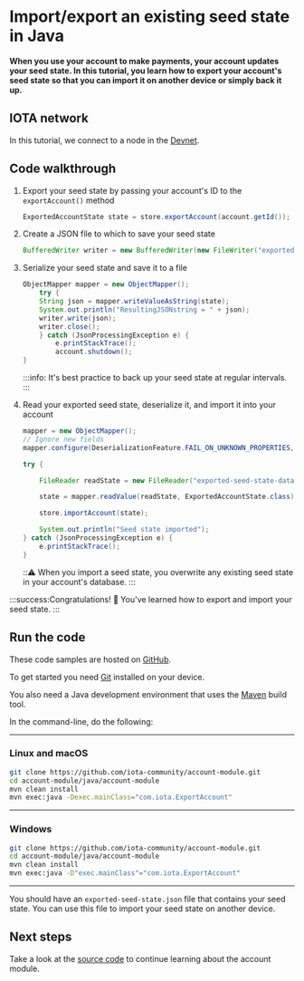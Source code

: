 # Import/export an existing seed state in Java

**When you use your account to make payments, your account updates your seed state. In this tutorial, you learn how to export your account's seed state so that you can import it on another device or simply back it up.**

## IOTA network

In this tutorial, we connect to a node in the [Devnet](root://getting-started/1.1/networks/overview.md).

## Code walkthrough

1. Export your seed state by passing your account's ID to the `exportAccount()` method

    ```java
    ExportedAccountState state = store.exportAccount(account.getId());
    ```

2. Create a JSON file to which to save your seed state

    ```java
    BufferedWriter writer = new BufferedWriter(new FileWriter("exported-seed-state-database.json"));
    ```

3. Serialize your seed state and save it to a file

    ```java
    ObjectMapper mapper = new ObjectMapper();
        try {
        String json = mapper.writeValueAsString(state);
        System.out.println("ResultingJSONstring = " + json);
        writer.write(json);
        writer.close();
        } catch (JsonProcessingException e) {
            e.printStackTrace();
            account.shutdown();
    }
    ```

    :::info:
    It's best practice to back up your seed state at regular intervals.
    :::

4. Read your exported seed state, deserialize it, and import it into your account

    ```java
    mapper = new ObjectMapper();
    // Ignore new fields
    mapper.configure(DeserializationFeature.FAIL_ON_UNKNOWN_PROPERTIES, false);
    
    try {

        FileReader readState = new FileReader("exported-seed-state-database.json");

        state = mapper.readValue(readState, ExportedAccountState.class);

        store.importAccount(state);

        System.out.println("Seed state imported");
    } catch (JsonProcessingException e) {
        e.printStackTrace();
    }
    ```

    :::warning:
    When you import a seed state, you overwrite any existing seed state in your account's database.
    :::

:::success:Congratulations! :tada:
You've learned how to export and import your seed state.
:::

## Run the code

These code samples are hosted on [GitHub](https://github.com/iota-community/account-module).

To get started you need [Git](https://git-scm.com/book/en/v2/Getting-Started-Installing-Git) installed on your device.

You also need a Java development environment that uses the [Maven](https://maven.apache.org/download.cgi) build tool.

In the command-line, do the following:

--------------------
### Linux and macOS
```bash
git clone https://github.com/iota-community/account-module.git
cd account-module/java/account-module
mvn clean install
mvn exec:java -Dexec.mainClass="com.iota.ExportAccount"
```
---
### Windows
```bash
git clone https://github.com/iota-community/account-module.git
cd account-module/java/account-module
mvn clean install
mvn exec:java -D"exec.mainClass"="com.iota.ExportAccount"
```
--------------------

You should have an `exported-seed-state.json` file that contains your seed state. You can use this file to import your seed state on another device.

## Next steps

Take a look at the [source code](https://github.com/iotaledger/iota-java/tree/dev/jota/src/main/java/org/iota/jota) to continue learning about the account module.